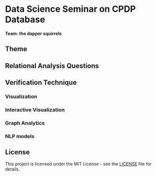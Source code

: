 # Data Science Seminar on CPDP Database
#### Team: the dapper squirrels

## Theme

## Relational Analysis Questions

## Verification Technique

### Visualization

### Interactive Visualization

### Graph Analytics

### NLP models

## License

This project is licensed under the MIT License - see the [LICENSE](LICENSE)
file for details.
